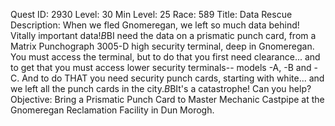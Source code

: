 Quest ID: 2930
Level: 30
Min Level: 25
Race: 589
Title: Data Rescue
Description: When we fled Gnomeregan, we left so much data behind!  Vitally important data!$B$BI need the data on a prismatic punch card, from a Matrix Punchograph 3005-D high security terminal, deep in Gnomeregan.  You must access the terminal, but to do that you first need clearance... and to get that you must access lower security terminals-- models -A, -B and -C.  And to do THAT you need security punch cards, starting with white... and we left all the punch cards in the city.$B$BIt's a catastrophe!  Can you help?
Objective: Bring a Prismatic Punch Card to Master Mechanic Castpipe at the Gnomeregan Reclamation Facility in Dun Morogh.
